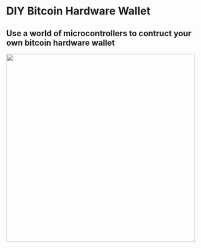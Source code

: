 # DIY Bitcoin Hardware Wallet
## Use a world of microcontrollers to contruct your own bitcoin hardware wallet

<img style="width:500px;" src="https://user-images.githubusercontent.com/33088785/180316957-4f99d7e9-9820-4302-9dde-ba555cb04729.png">
